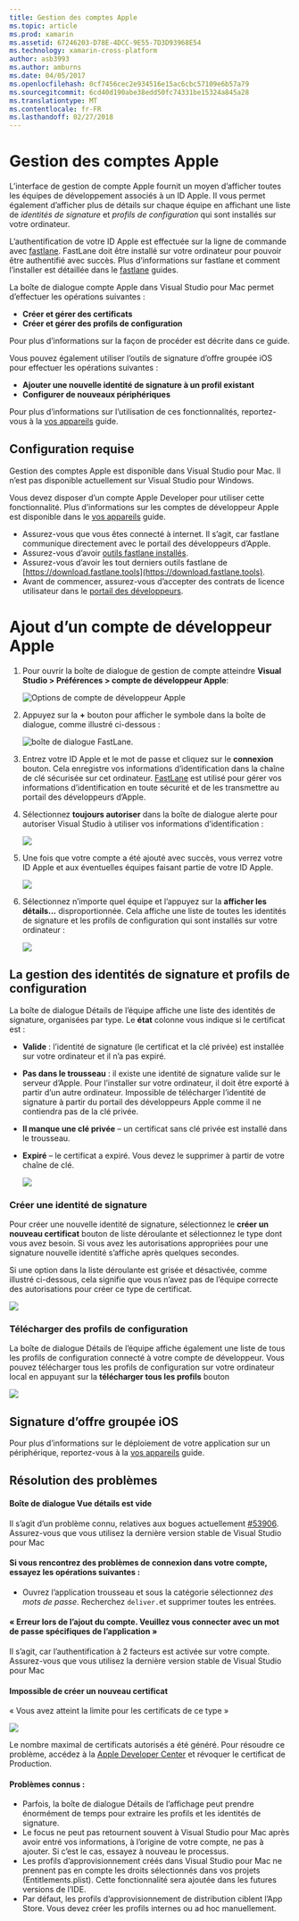 ```yaml
---
title: Gestion des comptes Apple
ms.topic: article
ms.prod: xamarin
ms.assetid: 67246203-D78E-4DCC-9E55-7D3D93968E54
ms.technology: xamarin-cross-platform
author: asb3993
ms.author: amburns
ms.date: 04/05/2017
ms.openlocfilehash: 0cf7456cec2e934516e15ac6cbc57109e6b57a79
ms.sourcegitcommit: 6cd40d190abe38edd50fc74331be15324a845a28
ms.translationtype: MT
ms.contentlocale: fr-FR
ms.lasthandoff: 02/27/2018
---
```

# <a name="apple-account-management"></a>Gestion des comptes Apple

L’interface de gestion de compte Apple fournit un moyen d’afficher toutes les équipes de développement associés à un ID Apple. Il vous permet également d’afficher plus de détails sur chaque équipe en affichant une liste de _identités de signature_ et _profils de configuration_ qui sont installés sur votre ordinateur.

L’authentification de votre ID Apple est effectuée sur la ligne de commande avec [fastlane](https://fastlane.tools/). FastLane doit être installé sur votre ordinateur pour pouvoir être authentifié avec succès. Plus d’informations sur fastlane et comment l’installer est détaillée dans le [fastlane](~/ios/deploy-test/provisioning/fastlane/index.md) guides.

La boîte de dialogue compte Apple dans Visual Studio pour Mac permet d’effectuer les opérations suivantes :

* **Créer et gérer des certificats** 
* **Créer et gérer des profils de configuration** 

Pour plus d’informations sur la façon de procéder est décrite dans ce guide.

Vous pouvez également utiliser l’outils de signature d’offre groupée iOS pour effectuer les opérations suivantes :

* **Ajouter une nouvelle identité de signature à un profil existant** 
* **Configurer de nouveaux périphériques** 

Pour plus d’informations sur l’utilisation de ces fonctionnalités, reportez-vous à la [vos appareils](~/ios/get-started/installation/device-provisioning/index.md) guide.
️
## <a name="requirements"></a>Configuration requise

Gestion des comptes Apple est disponible dans Visual Studio pour Mac. Il n’est pas disponible actuellement sur Visual Studio pour Windows.

Vous devez disposer d’un compte Apple Developer pour utiliser cette fonctionnalité. Plus d’informations sur les comptes de développeur Apple est disponible dans le [vos appareils](~/ios/get-started/installation/device-provisioning/index.md) guide.

- Assurez-vous que vous êtes connecté à internet. Il s’agit, car fastlane communique directement avec le portail des développeurs d’Apple.
- Assurez-vous d’avoir [outils fastlane installés](~/ios/deploy-test/provisioning/fastlane/index.md#Installation).
- Assurez-vous d’avoir les tout derniers outils fastlane de [https://download.fastlane.tools](https://download.fastlane.tools).
- Avant de commencer, assurez-vous d’accepter des contrats de licence utilisateur dans le [portail des développeurs](https://developer.apple.com/account/).

# <a name="adding-an-apple-developer-account"></a>Ajout d’un compte de développeur Apple

1. Pour ouvrir la boîte de dialogue de gestion de compte atteindre **Visual Studio > Préférences > compte de développeur Apple**:

    ![Options de compte de développeur Apple](apple-account-management-images/image1.png)

2. Appuyez sur la  **+**  bouton pour afficher le symbole dans la boîte de dialogue, comme illustré ci-dessous : 

    ![boîte de dialogue FastLane.](apple-account-management-images/image2.png)

4. Entrez votre ID Apple et le mot de passe et cliquez sur le **connexion** bouton. Cela enregistre vos informations d’identification dans la chaîne de clé sécurisée sur cet ordinateur. [FastLane](~/ios/deploy-test/provisioning/fastlane/index.md) est utilisé pour gérer vos informations d’identification en toute sécurité et de les transmettre au portail des développeurs d’Apple.
 
5. Sélectionnez **toujours autoriser** dans la boîte de dialogue alerte pour autoriser Visual Studio à utiliser vos informations d’identification :

    ![](apple-account-management-images/image4.png)

6. Une fois que votre compte a été ajouté avec succès, vous verrez votre ID Apple et aux éventuelles équipes faisant partie de votre ID Apple.

    ![](apple-account-management-images/image5.png)

7. Sélectionnez n’importe quel équipe et l’appuyez sur la **afficher les détails...** disproportionnée. Cela affiche une liste de toutes les identités de signature et les profils de configuration qui sont installés sur votre ordinateur :

    ![](apple-account-management-images/image6.png)

<a name="managing">
    
## <a name="managing-signing-identities-and-provisioning-profiles"></a>La gestion des identités de signature et profils de configuration

La boîte de dialogue Détails de l’équipe affiche une liste des identités de signature, organisées par type. Le **état** colonne vous indique si le certificat est : 

* **Valide** : l’identité de signature (le certificat et la clé privée) est installée sur votre ordinateur et il n’a pas expiré.

* **Pas dans le trousseau** : il existe une identité de signature valide sur le serveur d’Apple. Pour l’installer sur votre ordinateur, il doit être exporté à partir d’un autre ordinateur. Impossible de télécharger l’identité de signature à partir du portail des développeurs Apple comme il ne contiendra pas de la clé privée.

* **Il manque une clé privée** – un certificat sans clé privée est installé dans le trousseau.

* **Expiré** – le certificat a expiré. Vous devez le supprimer à partir de votre chaîne de clé.

  ![](apple-account-management-images/image7.png)

### <a name="create-a-signing-identities"></a>Créer une identité de signature

Pour créer une nouvelle identité de signature, sélectionnez le **créer un nouveau certificat** bouton de liste déroulante et sélectionnez le type dont vous avez besoin. Si vous avez les autorisations appropriées pour une signature nouvelle identité s’affiche après quelques secondes.

Si une option dans la liste déroulante est grisée et désactivée, comme illustré ci-dessous, cela signifie que vous n’avez pas de l’équipe correcte des autorisations pour créer ce type de certificat.

![](apple-account-management-images/image8.png)

### <a name="download-provisioning-profiles"></a>Télécharger des profils de configuration

La boîte de dialogue Détails de l’équipe affiche également une liste de tous les profils de configuration connecté à votre compte de développeur. Vous pouvez télécharger tous les profils de configuration sur votre ordinateur local en appuyant sur la **télécharger tous les profils** bouton

![](apple-account-management-images/image9.png)

## <a name="ios-bundle-signing"></a>Signature d’offre groupée iOS

Pour plus d’informations sur le déploiement de votre application sur un périphérique, reportez-vous à la [vos appareils](~/ios/get-started/installation/device-provisioning/index.md) guide.


## <a name="troubleshooting"></a>Résolution des problèmes

#### <a name="view-details-dialog-is-empty"></a>Boîte de dialogue Vue détails est vide

Il s’agit d’un problème connu, relatives aux bogues actuellement [#53906](https://bugzilla.xamarin.com/show_bug.cgi?id=53906). Assurez-vous que vous utilisez la dernière version stable de Visual Studio pour Mac

#### <a name="if-you-are-experiencing-issues-logging-in-your-account-please-try-the-following"></a>Si vous rencontrez des problèmes de connexion dans votre compte, essayez les opérations suivantes :

* Ouvrez l’application trousseau et sous la catégorie sélectionnez *des mots de passe*. Recherchez `deliver.`et supprimer toutes les entrées.

#### <a name="error-adding-account-please-sign-in-with-an-app-specific-password"></a>« Erreur lors de l’ajout du compte. Veuillez vous connecter avec un mot de passe spécifiques de l’application »

Il s’agit, car l’authentification à 2 facteurs est activée sur votre compte. Assurez-vous que vous utilisez la dernière version stable de Visual Studio pour Mac

#### <a name="failed-to-create-new-certificate"></a>Impossible de créer un nouveau certificat
« Vous avez atteint la limite pour les certificats de ce type »

![](apple-account-management-images/image10.png)

Le nombre maximal de certificats autorisés a été généré. Pour résoudre ce problème, accédez à la [Apple Developer Center](https://developer.apple.com/account/ios/certificate/distribution) et révoquer le certificat de Production.

#### <a name="known-issues"></a>Problèmes connus :

* Parfois, la boîte de dialogue Détails de l’affichage peut prendre énormément de temps pour extraire les profils et les identités de signature.
* Le focus ne peut pas retournent souvent à Visual Studio pour Mac après avoir entré vos informations, à l’origine de votre compte, ne pas à ajouter. Si c’est le cas, essayez à nouveau le processus.
* Les profils d’approvisionnement créés dans Visual Studio pour Mac ne prennent pas en compte les droits sélectionnés dans vos projets (Entitlements.plist). Cette fonctionnalité sera ajoutée dans les futures versions de l’IDE.
* Par défaut, les profils d’approvisionnement de distribution ciblent l’App Store. Vous devez créer les profils internes ou ad hoc manuellement.